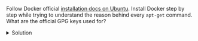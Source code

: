 Follow Docker official [installation docs on Ubuntu](https://docs.docker.com/engine/install/ubuntu/). Install Docker step by step while trying to understand the reason behind every `apt-get` command. What are the official GPG keys used for?

<details>
  <summary>
     Solution
  </summary>

No solution provided as this spot check is a simple follow up installation steps.

The official GPG keys are used to verify the integrity of Docker packages during installation on Ubuntu. The GPG keys are used to sign the Docker packages, which ensures that they are not tampered with or corrupted during transmission or download (as mentioned, those concepts will be covered later on in the course).

</details>